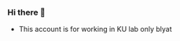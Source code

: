 ### Hi there 👋

* This account is for working in KU lab only blyat
<a href="https://img.freepik.com/free-vector/flat-design-abstract-illustration_23-2149280412.jpg"></a>
